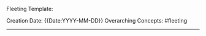 Fleeting Template:
 
Creation Date: {{Date:YYYY-MM-DD}}
Overarching Concepts: 
#fleeting
________________________________
 